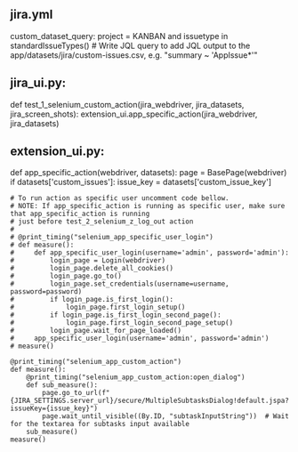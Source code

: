 ## jira.yml

custom_dataset_query: project = KANBAN and issuetype in standardIssueTypes()         # Write JQL query to add JQL output to the app/datasets/jira/custom-issues.csv, e.g. "summary ~ 'AppIssue*'"

## jira_ui.py:

def test_1_selenium_custom_action(jira_webdriver, jira_datasets, jira_screen_shots):
    extension_ui.app_specific_action(jira_webdriver, jira_datasets)

## extension_ui.py:

def app_specific_action(webdriver, datasets):
    page = BasePage(webdriver)
    if datasets['custom_issues']:
        issue_key = datasets['custom_issue_key']

    # To run action as specific user uncomment code bellow.
    # NOTE: If app_specific_action is running as specific user, make sure that app_specific_action is running
    # just before test_2_selenium_z_log_out action
    #
    # @print_timing("selenium_app_specific_user_login")
    # def measure():
    #     def app_specific_user_login(username='admin', password='admin'):
    #         login_page = Login(webdriver)
    #         login_page.delete_all_cookies()
    #         login_page.go_to()
    #         login_page.set_credentials(username=username, password=password)
    #         if login_page.is_first_login():
    #             login_page.first_login_setup()
    #         if login_page.is_first_login_second_page():
    #             login_page.first_login_second_page_setup()
    #         login_page.wait_for_page_loaded()
    #     app_specific_user_login(username='admin', password='admin')
    # measure()

    @print_timing("selenium_app_custom_action")
    def measure():
        @print_timing("selenium_app_custom_action:open_dialog")
        def sub_measure():
            page.go_to_url(f"{JIRA_SETTINGS.server_url}/secure/MultipleSubtasksDialog!default.jspa?issueKey={issue_key}")
            page.wait_until_visible((By.ID, "subtaskInputString"))  # Wait for the textarea for subtasks input available
        sub_measure()
    measure()
